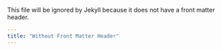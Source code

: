 This file will be ignored by Jekyll because it does not have a front matter header.

```yaml
---
title: "Without Front Matter Header"
---
```
